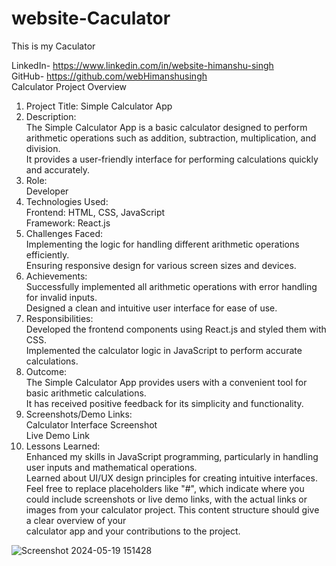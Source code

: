 # website-Caculator
This is my Caculator

LinkedIn- https://www.linkedin.com/in/website-himanshu-singh<br>
GitHub- https://github.com/webHimanshusingh<br>
Calculator Project Overview<br>
1. Project Title: Simple Calculator App<br>
2. Description:<br>
The Simple Calculator App is a basic calculator designed to perform arithmetic operations such as addition, subtraction, multiplication, and division.<br>
It provides a user-friendly interface for performing calculations quickly and accurately.<br>
3. Role:<br>
Developer<br>
4. Technologies Used:<br>
Frontend: HTML, CSS, JavaScript<br>
Framework: React.js<br>
5. Challenges Faced:<br>
Implementing the logic for handling different arithmetic operations efficiently.<br>
Ensuring responsive design for various screen sizes and devices.<br>
6. Achievements:<br>
Successfully implemented all arithmetic operations with error handling for invalid inputs.<br>
Designed a clean and intuitive user interface for ease of use.<br>
7. Responsibilities:<br>
Developed the frontend components using React.js and styled them with CSS.<br>
Implemented the calculator logic in JavaScript to perform accurate calculations.<br>
8. Outcome:<br>
The Simple Calculator App provides users with a convenient tool for basic arithmetic calculations.<br>
It has received positive feedback for its simplicity and functionality.<br>
9. Screenshots/Demo Links:<br>
Calculator Interface Screenshot<br>
Live Demo Link<br>
10. Lessons Learned:<br>
Enhanced my skills in JavaScript programming, particularly in handling user inputs and mathematical operations.<br>
Learned about UI/UX design principles for creating intuitive interfaces.<br>
Feel free to replace placeholders like "#", which indicate where you could include screenshots or live demo links, with the actual links or images from your calculator project. This content structure should give a clear overview of your<br> calculator app and your contributions to the project.<br>

![Screenshot 2024-05-19 151428](https://github.com/webHimanshusingh/website-Caculator/assets/170223793/3eb34a90-beea-489e-ab5c-507f7996f0f8)

